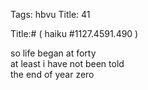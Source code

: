 Tags: hbvu
Title: 41  
  
Title:# ( haiku #1127.4591.490 )  
  
so life began at forty  
at least i have not been told  
the end of year zero  
